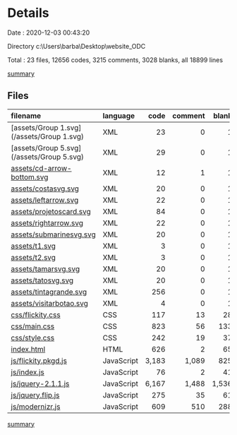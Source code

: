 # Details

Date : 2020-12-03 00:43:20

Directory c:\Users\barba\Desktop\website_ODC

Total : 23 files,  12656 codes, 3215 comments, 3028 blanks, all 18899 lines

[summary](results.md)

## Files
| filename | language | code | comment | blank | total |
| :--- | :--- | ---: | ---: | ---: | ---: |
| [assets/Group 1.svg](/assets/Group 1.svg) | XML | 23 | 0 | 1 | 24 |
| [assets/Group 5.svg](/assets/Group 5.svg) | XML | 29 | 0 | 1 | 30 |
| [assets/cd-arrow-bottom.svg](/assets/cd-arrow-bottom.svg) | XML | 12 | 1 | 1 | 14 |
| [assets/costasvg.svg](/assets/costasvg.svg) | XML | 20 | 0 | 1 | 21 |
| [assets/leftarrow.svg](/assets/leftarrow.svg) | XML | 22 | 0 | 1 | 23 |
| [assets/projetoscard.svg](/assets/projetoscard.svg) | XML | 84 | 0 | 1 | 85 |
| [assets/rightarrow.svg](/assets/rightarrow.svg) | XML | 22 | 0 | 1 | 23 |
| [assets/submarinesvg.svg](/assets/submarinesvg.svg) | XML | 20 | 0 | 1 | 21 |
| [assets/t1.svg](/assets/t1.svg) | XML | 3 | 0 | 1 | 4 |
| [assets/t2.svg](/assets/t2.svg) | XML | 3 | 0 | 1 | 4 |
| [assets/tamarsvg.svg](/assets/tamarsvg.svg) | XML | 20 | 0 | 1 | 21 |
| [assets/tatosvg.svg](/assets/tatosvg.svg) | XML | 20 | 0 | 1 | 21 |
| [assets/tintagrande.svg](/assets/tintagrande.svg) | XML | 256 | 0 | 1 | 257 |
| [assets/visitarbotao.svg](/assets/visitarbotao.svg) | XML | 4 | 0 | 1 | 5 |
| [css/flickity.css](/css/flickity.css) | CSS | 117 | 13 | 28 | 158 |
| [css/main.css](/css/main.css) | CSS | 823 | 56 | 133 | 1,012 |
| [css/style.css](/css/style.css) | CSS | 242 | 19 | 37 | 298 |
| [index.html](/index.html) | HTML | 626 | 2 | 65 | 693 |
| [js/flickity.pkgd.js](/js/flickity.pkgd.js) | JavaScript | 3,183 | 1,089 | 825 | 5,097 |
| [js/index.js](/js/index.js) | JavaScript | 76 | 2 | 41 | 119 |
| [js/jquery-2.1.1.js](/js/jquery-2.1.1.js) | JavaScript | 6,167 | 1,488 | 1,536 | 9,191 |
| [js/jquery.flip.js](/js/jquery.flip.js) | JavaScript | 275 | 35 | 61 | 371 |
| [js/modernizr.js](/js/modernizr.js) | JavaScript | 609 | 510 | 288 | 1,407 |

[summary](results.md)